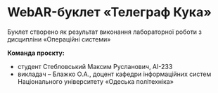 # WebAR-буклет «Телеграф Кука»
Буклет створено як результат виконання лабораторної роботи з дисципліни
«Операційні системи»

**Команда проєкту:**

- студент Стебловський Максим Русланович, АI-233
- викладач – Блажко О.А., доцент кафедри інформаційних систем Національного
університету «Одеська політехніка»

